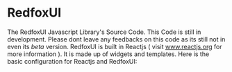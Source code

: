 # RedfoxUI
The RedfoxUI Javascript Library's Source Code. This Code is still in development. Please dont leave any feedbacks on this code as its still not in even its *beta* version. RedfoxUI is built in Reactjs ( visit www.reactjs.org for more information ). It is made up of widgets and templates. Here is the basic configuration for Reactjs and RedfoxUI:
